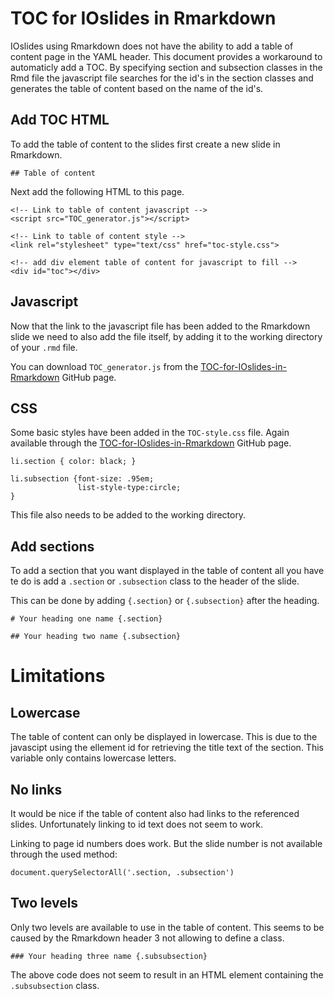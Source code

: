 # TOC for IOslides in Rmarkdown

IOslides using Rmarkdown does not have the ability to add a table of content page in the YAML header. This document provides a workaround to automaticly add a TOC. By specifying section and subsection classes in the Rmd file the javascript file searches for the id's in the section classes and generates the table of content based on the name of the id's.

## Add TOC HTML

To add the table of content to the slides first create a new slide in Rmarkdown.

``` ## Table of content ```

Next add the following HTML to this page.

```{"HTML"}
<!-- Link to table of content javascript -->
<script src="TOC_generator.js"></script>

<!-- Link to table of content style -->
<link rel="stylesheet" type="text/css" href="toc-style.css">

<!-- add div element table of content for javascript to fill -->
<div id="toc"></div>
```

## Javascript

Now that the link to the javascript file has been added to the Rmarkdown slide we need to also add the file itself, by adding it to the working directory of your ``` .rmd ``` file.

You can download ``` TOC_generator.js ``` from the [TOC-for-IOslides-in-Rmarkdown](https://github.com/ShKlinkenberg/TOC-for-IOslides-in-Rmarkdown) GitHub page.

## CSS

Some basic styles have been added in the ``` TOC-style.css ``` file. Again available through the [TOC-for-IOslides-in-Rmarkdown](https://github.com/ShKlinkenberg/TOC-for-IOslides-in-Rmarkdown) GitHub page.

```{"CSS"}
li.section { color: black; }

li.subsection {font-size: .95em; 
               list-style-type:circle;
}
```

This file also needs to be added to the working directory.

## Add sections

To add a section that you want displayed in the table of content all you have te do is add a ``` .section ``` or ``` .subsection ``` class to the header of the slide.

This can be done by adding ``` {.section} ``` or ``` {.subsection} ``` after the heading.

```{"markdown"}
# Your heading one name {.section}

## Your heading two name {.subsection}
```

# Limitations

## Lowercase

The table of content can only be displayed in lowercase. This is due to the javascipt using the ellement id for retrieving the title text of the section. This variable only contains lowercase letters.

## No links

It would be nice if the table of content also had links to the referenced slides. Unfortunately linking to id text does not seem to work.

Linking to page id numbers does work. But the slide number is not available through the used method: 

```{"javascirt"}
document.querySelectorAll('.section, .subsection')
```

## Two levels

Only two levels are available to use in the table of content. This seems to be caused by the Rmarkdown header 3 not allowing to define a class.

```{"markdown"}
### Your heading three name {.subsubsection}
```

The above code does not seem to result in an HTML element containing the ``` .subsubsection ``` class.
